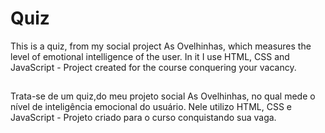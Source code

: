 # Quiz
This is a quiz, from my social project As Ovelhinhas, which measures the level of emotional intelligence of the user. In it I use HTML, CSS and JavaScript - Project created for the course conquering your vacancy.

##

Trata-se de um quiz,do meu projeto social As Ovelhinhas, no qual mede o nível de inteligência emocional do usuário. Nele utilizo HTML, CSS e JavaScript - Projeto criado para o curso conquistando sua vaga.
